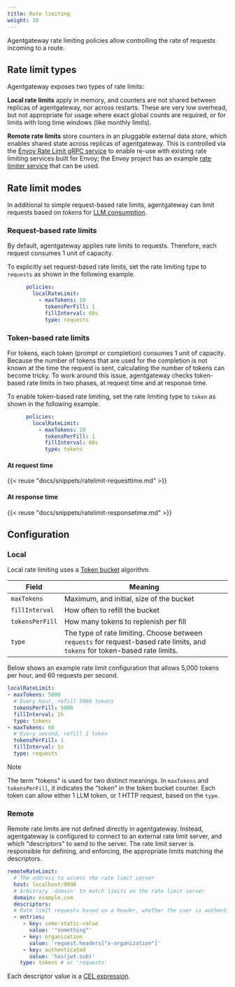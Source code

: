 ```yaml
---
title: Rate limiting
weight: 10
---
```


Agentgateway rate limiting policies allow controlling the rate of requests incoming to a route.

## Rate limit types

Agentgateway exposes two types of rate limits:

**Local rate limits** apply in memory, and counters are not shared between replicas of agentgateway, nor across restarts.
These are very low overhead, but not appropriate for usage where exact global counts are required, or for limits with long time windows (like monthly limits).

**Remote rate limits** store counters in an pluggable external data store, which enables shared state across replicas of agentgateway.
This is controlled via the [Envoy Rate Limit gRPC service](https://www.envoyproxy.io/docs/envoy/latest/api-v3/service/ratelimit/v3/rls.proto) to enable re-use with existing rate limiting services built for Envoy; the Envoy project has an example [rate limiter service](https://github.com/envoyproxy/ratelimit) that can be used.

## Rate limit modes

In additional to simple request-based rate limits, agentgateway can limit requests based on *tokens* for [LLM consumption](/docs/llm/).

### Request-based rate limits

By default, agentgateway applies rate limits to requests. Therefore, each request consumes 1 unit of capacity.

To explicitly set request-based rate limits, set the rate limiting type to `requests` as shown in the following example. 

```yaml
      policies:
        localRateLimit:
          - maxTokens: 10
            tokensPerFill: 1
            fillInterval: 60s
            type: requests

```



### Token-based rate limits

For tokens, each token (prompt or completion) consumes 1 unit of capacity.
Because the number of tokens that are used for the completion is not known at the time the request is sent, calculating the number of tokens can become tricky. To work around this issue, agentgateway checks token-based rate limits in two phases, at request time and at response time. 

To enable token-based rate limiting, set the rate limiting type to `token` as shown in the following example. 

```yaml
      policies:
        localRateLimit:
          - maxTokens: 10
            tokensPerFill: 1
            fillInterval: 60s
            type: tokens
```

#### At request time

{{< reuse "docs/snippets/ratelimit-requesttime.md" >}}

#### At response time

{{< reuse "docs/snippets/ratelimit-responsetime.md" >}}

## Configuration

### Local

Local rate limiting uses a [Token bucket](https://en.wikipedia.org/wiki/Token_bucket) algorithm.

|Field|Meaning|
|-|-|
|`maxTokens`|Maximum, and initial, size of the bucket|
|`fillInterval`|How often to refill the bucket|
|`tokensPerFill`|How many tokens to replenish per fill|
|`type`|The type of rate limiting. Choose between `requests` for request-based rate limits, and `tokens` for token-based rate limits. |

Below shows an example rate limit configuration that allows 5,000 tokens per hour, and 60 requests per second.

```yaml
localRateLimit:
- maxTokens: 5000
  # Every hour, refill 5000 tokens
  tokensPerFill: 5000
  fillInterval: 1h
  type: tokens
- maxTokens: 60
  # Every second, refill 1 token
  tokensPerFill: 1
  fillInterval: 1s
  type: requests
```

> [!NOTE]
> The term "tokens" is used for two distinct meanings. In `maxTokens` and `tokensPerFill`, it indicates the "token" in the token bucket counter. Each token can allow either 1 LLM token, or 1 HTTP request, based on the `type`.

### Remote

Remote rate limits are not defined directly in agentgateway.
Instead, agentgateway is configured to connect to an external rate limit server, and which "descriptors" to send to the server.
The rate limit server is responsible for defining, and enforcing, the appropriate limits matching the descriptors.

```yaml
remoteRateLimit:
  # The address to access the rate limit server
  host: localhost:9090
  # Arbitrary 'domain' to match limits on the rate limit server
  domain: example.com
  descriptors:
  # Rate limit requests based on a header, whether the user is authenticated, and a static value (used to match a specific rate limit rule on the rate limit server)
  - entries:
     - key: some-static-value
       value: '"something"'
     - key: organization
       value: 'request.headers["x-organization"]'
     - key: authenticated
       value: 'has(jwt.sub)'
    type: tokens # or 'requests'
```

Each descriptor value is a [CEL expression](/docs/operations/cel).
